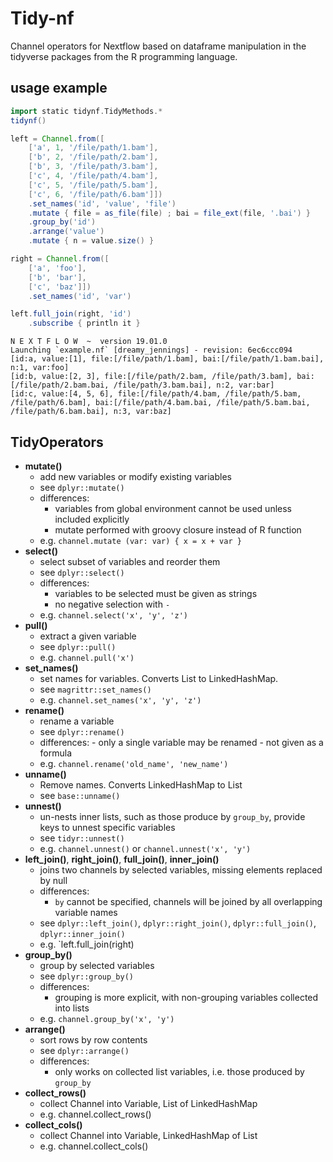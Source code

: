 # Tidy-nf
Channel operators for Nextflow based on dataframe manipulation in the
tidyverse packages from the R programming language.

## usage example
```groovy
import static tidynf.TidyMethods.*
tidynf()

left = Channel.from([
    ['a', 1, '/file/path/1.bam'],
    ['b', 2, '/file/path/2.bam'],
    ['b', 3, '/file/path/3.bam'],
    ['c', 4, '/file/path/4.bam'],
    ['c', 5, '/file/path/5.bam'],
    ['c', 6, '/file/path/6.bam']])
    .set_names('id', 'value', 'file')
    .mutate { file = as_file(file) ; bai = file_ext(file, '.bai') }
    .group_by('id')
    .arrange('value')
    .mutate { n = value.size() }

right = Channel.from([
    ['a', 'foo'],
    ['b', 'bar'],
    ['c', 'baz']])
    .set_names('id', 'var')

left.full_join(right, 'id')
    .subscribe { println it }

```

```console
N E X T F L O W  ~  version 19.01.0
Launching `example.nf` [dreamy_jennings] - revision: 6ec6ccc094
[id:a, value:[1], file:[/file/path/1.bam], bai:[/file/path/1.bam.bai], n:1, var:foo]
[id:b, value:[2, 3], file:[/file/path/2.bam, /file/path/3.bam], bai:[/file/path/2.bam.bai, /file/path/3.bam.bai], n:2, var:bar]
[id:c, value:[4, 5, 6], file:[/file/path/4.bam, /file/path/5.bam, /file/path/6.bam], bai:[/file/path/4.bam.bai, /file/path/5.bam.bai, /file/path/6.bam.bai], n:3, var:baz]
```

## TidyOperators
* **mutate()**
    * add new variables or modify existing variables
    * see `dplyr::mutate()`
    * differences:
        - variables from global environment cannot be used unless included explicitly
        - mutate performed with groovy closure instead of R function
    * e.g. `channel.mutate (var: var) { x = x + var }`
* **select()**
    * select subset of variables and reorder them
    * see `dplyr::select()`
    * differences:
        - variables to be selected must be given as strings
        - no negative selection with `-`
    * e.g. `channel.select('x', 'y', 'z')`
* **pull()**
    * extract a given variable
    * see `dplyr::pull()`
    * e.g. `channel.pull('x')`
* **set_names()**
    * set names for variables. Converts List to LinkedHashMap.
    * see `magrittr::set_names()`
    * e.g. `channel.set_names('x', 'y', 'z')`
* **rename()**
    * rename a variable
    * see `dplyr::rename()`
    * differences:
            - only a single variable may be renamed
            - not given as a formula
    * e.g. `channel.rename('old_name', 'new_name')`
* **unname()**
    * Remove names. Converts LinkedHashMap to List
    * see `base::unname()`
* **unnest()**
    * un-nests inner lists, such as those produce by `group_by`,
     provide keys to unnest specific variables
    * see `tidyr::unnest()`
    * e.g. `channel.unnest()` or `channel.unnest('x', 'y')`
* **left_join()**, **right_join()**, **full_join()**, **inner_join()**
    * joins two channels by selected variables, missing elements replaced by null
    * differences:
        - `by` cannot be specified, channels will be joined by all overlapping variable names
    * see `dplyr::left_join()`, `dplyr::right_join()`, `dplyr::full_join()`, `dplyr::inner_join()`
    * e.g. `left.full_join(right)
* **group_by()**
    * group by selected variables
    * see `dplyr::group_by()`
    * differences:
        - grouping is more explicit, with non-grouping variables collected into lists
    * e.g. `channel.group_by('x', 'y')`
* **arrange()**
    * sort rows by row contents
    * see `dplyr::arrange()`
    * differences:
        - only works on collected list variables, i.e. those produced by `group_by`
* **collect_rows()**
    * collect Channel into Variable, List of LinkedHashMap
    * e.g. channel.collect_rows()
* **collect_cols()**
    * collect Channel into Variable, LinkedHashMap of List
    * e.g. channel.collect_cols()
